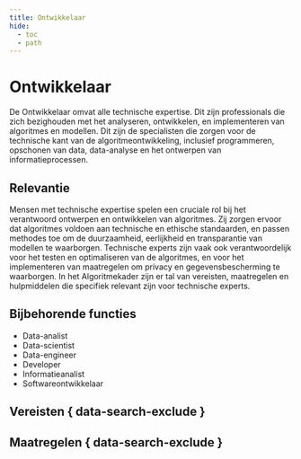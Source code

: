```yaml
---
title: Ontwikkelaar
hide:
  - toc
  - path
---
```


# Ontwikkelaar
De Ontwikkelaar omvat alle technische expertise. Dit zijn professionals die zich bezighouden met het analyseren, ontwikkelen, en implementeren van algoritmes en modellen. Dit zijn de specialisten die zorgen voor de technische kant van de algoritmeontwikkeling, inclusief programmeren, opschonen van data, data-analyse en het ontwerpen van informatieprocessen.

## Relevantie
Mensen met technische expertise spelen een cruciale rol bij het verantwoord ontwerpen en ontwikkelen van algoritmes. Zij zorgen ervoor dat algoritmes voldoen aan technische en ethische standaarden, en passen methodes toe om de duurzaamheid, eerlijkheid en transparantie van modellen te waarborgen. Technische experts zijn vaak ook verantwoordelijk voor het testen en optimaliseren van de algoritmes, en voor het implementeren van maatregelen om privacy en gegevensbescherming te waarborgen. In het Algoritmekader zijn er tal van vereisten, maatregelen en hulpmiddelen die specifiek relevant zijn voor technische experts.

## Bijbehorende functies

-	Data-analist
-	Data-scientist
-	Data-engineer
-	Developer
-	Informatieanalist
-	Softwareontwikkelaar


## Vereisten { data-search-exclude }

<!-- list_vereisten rollen/ontwikkelaar no-rol no-levenscyclus no-search no-onderwerp -->

## Maatregelen { data-search-exclude }

<!-- list_maatregelen rollen/ontwikkelaar no-rol no-levenscyclus no-search no-onderwerp -->

